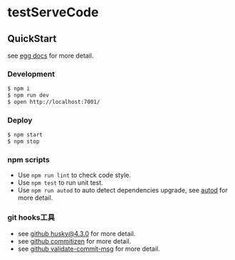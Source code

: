 # testServeCode



## QuickStart

<!-- add docs here for user -->

see [egg docs][egg] for more detail.

### Development

```bash
$ npm i
$ npm run dev
$ open http://localhost:7001/
```

### Deploy

```bash
$ npm start
$ npm stop
```

### npm scripts

- Use `npm run lint` to check code style.
- Use `npm test` to run unit test.
- Use `npm run autod` to auto detect dependencies upgrade, see [autod](https://www.npmjs.com/package/autod) for more detail.

### git hooks工具

- see [github husky@4.3.0][husky] for more detail.
- see [github commitizen][commitizen] for more detail.
- see [github validate-commit-msg][validate-commit-msg] for more detail.


[egg]: https://eggjs.org
[husky]:https://github.com/typicode/husky/tree/master
[commitizen]:https://github.com/commitizen/cz-cli
[validate-commit-msg]:https://github.com/conventional-changelog-archived-repos/validate-commit-msg